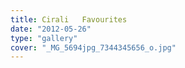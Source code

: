 ```yaml
---
title: Cirali   Favourites
date: "2012-05-26"
type: "gallery"
cover: "_MG_5694jpg_7344345656_o.jpg"
---
```


